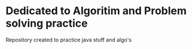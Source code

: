 # Dedicated to Algoritim and Problem solving practice
Repository created to practice java stuff and algo's
